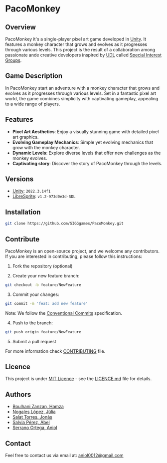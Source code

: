 # PacoMonkey

## Overview

PacoMonkey it's a single-player pixel art game developed in [Unity](https://unity.com/products/unity-engine).
It features a monkey character that grows and evolves as it progresses through various levels.
This project is the result of a collaboration among passionate ande creative developers inspired by [UDL](https://www.udl.cat/ca/en/) called [Special Interest Groups](https://github.com/orgs/SIGGgames/teams/siggames-team).

## Game Description
In PacoMonkey start an adventure with a monkey character that grows and evolves as it 
progresses through various levels. Set in a fantastic pixel art world, the game combines simplicity 
with captivating gameplay, appealing to a wide range of players.

## Features
- **Pixel Art Aesthetics**: Enjoy a visually stunning game with detailed pixel art graphics.
- **Evolving Gameplay Mechanics**: Simple yet evolving mechanics that grow with the monkey character.
- **Dynamic Levels**: Explore diverse levels that offer new challenges as the monkey evolves.
- **Captivating story**: Discover the story of PacoMonkey through the levels.

## Versions
- [Unity](https://unity.com/products/unity-engine): `2022.3.14f1` <br>
- [LibreSprite](https://libresprite.github.io/#!/downloads): `v1.2-973d0e3d-SDL` <br>

## Installation

````sh
git clone https://github.com/SIGGgames/PacoMonkey.git
````

<!-- TODO: Add How to Play instructions -->
<!-- TODO: Link game launcher -->

## Contribute

PacoMonkey is an open-source project, and we welcome any contributors. If you are interested in contributing, please follow this instructions:

1. Fork the repository (optional)

2. Create your new feature branch: 
```sh
git checkout -b feature/NewFeature
```
3. Commit your changes: 
```sh
git commit -m 'feat: add new feature'
```
Note: We follow the [Conventional Commits](https://www.conventionalcommits.org/en/v1.0.0/) specification.

4. Push to the branch: 
```sh
git push origin feature/NewFeature
```
5. Submit a pull request

For more information check [CONTRIBUTING](./CONTRIBUTING.md) file.

## Licence

This project is under [MIT Licence](https://opensource.org/license/mit/) - see the [LICENCE.md](./LICENSE) file for details.

## Authors

- [Boulhani Zanzan, Hamza](https://github.com/Jamshaa)
- [Nogales López, Júlia](https://github.com/julianogales)
- [Salat Torres, Jonàs](https://github.com/Quiracle)
- [Salvia Pérez, Abel](https://github.com/Abelitux)
- [Serrano Ortega, Aniol](https://github.com/Aniol0012)

## Contact
Feel free to contact us via email at: [aniol0012@gmail.com](mailto:aniol0012@gmail.com)